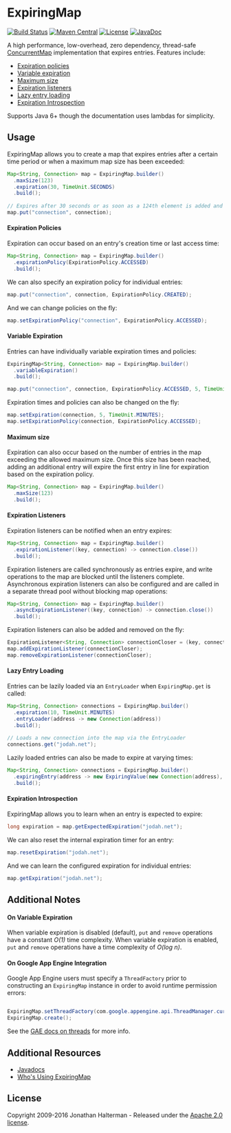 # ExpiringMap
[![Build Status](https://travis-ci.org/jhalterman/expiringmap.svg)](https://travis-ci.org/jhalterman/expiringmap)
[![Maven Central](https://maven-badges.herokuapp.com/maven-central/net.jodah/expiringmap/badge.svg)](https://maven-badges.herokuapp.com/maven-central/net.jodah/expiringmap/)
[![License](http://img.shields.io/:license-apache-brightgreen.svg)](http://www.apache.org/licenses/LICENSE-2.0.html)
[![JavaDoc](http://javadoc-badge.appspot.com/net.jodah/expiringmap.svg?label=javadoc)](https://jhalterman.github.com/expiringmap/javadoc)

A high performance, low-overhead, zero dependency, thread-safe [ConcurrentMap](https://docs.oracle.com/javase/8/docs/api/java/util/concurrent/ConcurrentMap.html) implementation that expires entries. Features include:

* [Expiration policies](#expiration-policies)
* [Variable expiration](#variable-expiration)
* [Maximum size](#maximum-size)
* [Expiration listeners](#expiration-listeners)
* [Lazy entry loading](#lazy-entry-loading)
* [Expiration Introspection](#expiration-introspection)

Supports Java 6+ though the documentation uses lambdas for simplicity.

## Usage

ExpiringMap allows you to create a map that expires entries after a certain time period or when a maximum map size has been exceeded:

```java
Map<String, Connection> map = ExpiringMap.builder()
  .maxSize(123)
  .expiration(30, TimeUnit.SECONDS)
  .build();
  
// Expires after 30 seconds or as soon as a 124th element is added and this is the next one to expire based on the expiration policy
map.put("connection", connection);
```

#### Expiration Policies

Expiration can occur based on an entry's creation time or last access time:

```java
Map<String, Connection> map = ExpiringMap.builder()
  .expirationPolicy(ExpirationPolicy.ACCESSED)
  .build(); 
```

We can also specify an expiration policy for individual entries:

```java
map.put("connection", connection, ExpirationPolicy.CREATED);
```

And we can change policies on the fly:

```java
map.setExpirationPolicy("connection", ExpirationPolicy.ACCESSED);
```

#### Variable Expiration
        
Entries can have individually variable expiration times and policies:

```java
ExpiringMap<String, Connection> map = ExpiringMap.builder()
  .variableExpiration()
  .build();

map.put("connection", connection, ExpirationPolicy.ACCESSED, 5, TimeUnit.MINUTES);
```

Expiration times and policies can also be changed on the fly:

```java
map.setExpiration(connection, 5, TimeUnit.MINUTES);
map.setExpirationPolicy(connection, ExpirationPolicy.ACCESSED);
```

#### Maximum size

Expiration can also occur based on the number of entries in the map exceeding the allowed maximum size. Once this size
has been reached, adding an additional entry will expire the first entry in line for expiration based on the expiration policy.

```java
Map<String, Connection> map = ExpiringMap.builder()
  .maxSize(123)
  .build(); 
```

#### Expiration Listeners

Expiration listeners can be notified when an entry expires:

```java
Map<String, Connection> map = ExpiringMap.builder()
  .expirationListener((key, connection) -> connection.close())
  .build();
```

Expiration listeners are called synchronously as entries expire, and write operations to the map are blocked until the listeners complete. Asynchronous expiration listeners can also be configured and are called in a separate thread pool without blocking map operations:

```java
Map<String, Connection> map = ExpiringMap.builder()
  .asyncExpirationListener((key, connection) -> connection.close())
  .build();
```

Expiration listeners can also be added and removed on the fly:

```java
ExpirationListener<String, Connection> connectionCloser = (key, connection) -> connection.close();
map.addExpirationListener(connectionCloser);
map.removeExpirationListener(connectionCloser);
```

#### Lazy Entry Loading

Entries can be lazily loaded via an `EntryLoader` when `ExpiringMap.get` is called:

```java
Map<String, Connection> connections = ExpiringMap.builder()
  .expiration(10, TimeUnit.MINUTES)
  .entryLoader(address -> new Connection(address))
  .build();
  
// Loads a new connection into the map via the EntryLoader
connections.get("jodah.net");
```

Lazily loaded entries can also be made to expire at varying times:

```java
Map<String, Connection> connections = ExpiringMap.builder()
  .expiringEntry(address -> new ExpiringValue(new Connection(address), 5, TimeUnit.MINUTES))
  .build();
```

#### Expiration Introspection

ExpiringMap allows you to learn when an entry is expected to expire:

```java
long expiration = map.getExpectedExpiration("jodah.net");
```

We can also reset the internal expiration timer for an entry:

```java
map.resetExpiration("jodah.net");
```

And we can learn the configured expiration for individual entries:

```java
map.getExpiration("jodah.net");
```

## Additional Notes

#### On Variable Expiration

When variable expiration is disabled (default), `put` and `remove` operations have a constant *O(1)* time complexity. When variable expiration is enabled, `put` and `remove` operations have a time complexity of *O(log n)*.

#### On Google App Engine Integration

Google App Engine users must specify a `ThreadFactory` prior to constructing an `ExpiringMap` instance in order to avoid runtime permission errors:

```java

ExpiringMap.setThreadFactory(com.google.appengine.api.ThreadManager.currentRequestThreadFactory());
ExpiringMap.create();
```

See the [GAE docs on threads](https://cloud.google.com/appengine/docs/java/runtime#threads) for more info.

## Additional Resources

* [Javadocs](https://jhalterman.github.com/expiringmap/javadoc)
* [Who's Using ExpiringMap](https://github.com/jhalterman/expiringmap/wiki/Who's-Using-ExpiringMap)

## License

Copyright 2009-2016 Jonathan Halterman - Released under the [Apache 2.0 license](http://www.apache.org/licenses/LICENSE-2.0.html).
